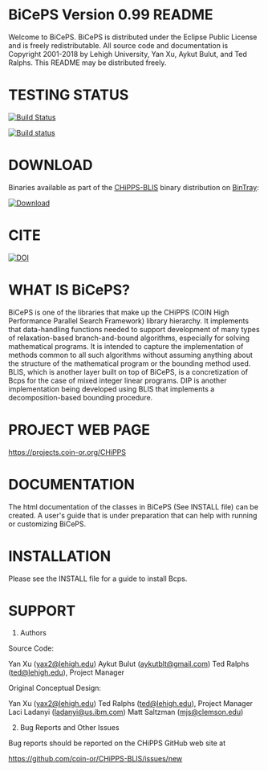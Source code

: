 BiCePS Version 0.99 README
==========================

Welcome to BiCePS. BiCePS is distributed under the Eclipse Public License and
is freely redistributable. All source code and documentation is Copyright
2001-2018 by Lehigh University, Yan Xu, Aykut Bulut, and Ted Ralphs. This
README may be distributed freely.

TESTING STATUS
==============

[![Build Status](https://travis-ci.org/coin-or/CHiPPS-BiCePS.svg?branch=master)](https://travis-ci.org/coin-or/CHiPPS-BiCePS)

[![Build status](https://ci.appveyor.com/api/projects/status/lqdk3l72xs5j8qxj?svg=true)](https://ci.appveyor.com/project/tkralphs/chipps-biceps)

DOWNLOAD
========

Binaries available as part of the [CHiPPS-BLIS](http://github.com/coin-or/CHiPPS-BLIS) binary distribution on [BinTray](http://bintray.com):

[ ![Download](https://api.bintray.com/packages/coin-or/download/CHiPPS-BLIS/images/download.svg?version=0.94) ](https://bintray.com/coin-or/download/CHiPPS-BLIS/0.94/link)

CITE
====

[![DOI](https://zenodo.org/badge/23726997.svg)](https://zenodo.org/badge/latestdoi/23726997)

WHAT IS BiCePS?
===============

BiCePS is one of the libraries that make up the CHiPPS (COIN High Performance
Parallel Search Framework) library hierarchy. It implements that data-handling
functions needed to support development of many types of relaxation-based
branch-and-bound algorithms, especially for solving mathematical programs. It
is intended to capture the implementation of methods common to all such
algorithms without assuming anything about the structure of the mathematical
program or the bounding method used. BLIS, which is another layer built on top
of BiCePS, is a concretization of Bcps for the case of mixed integer linear
programs. DIP is another implementation being developed using BLIS that
implements a decomposition-based bounding procedure.

PROJECT WEB PAGE
================

https://projects.coin-or.org/CHiPPS

DOCUMENTATION
=============

The html documentation of the classes in BiCePS (See INSTALL file) can be
created. A user's guide that is under preparation that can help with running
or customizing BiCePS.

INSTALLATION
============

Please see the INSTALL file for a guide to install Bcps.

SUPPORT
=======

1. Authors

Source Code:

Yan Xu (yax2@lehigh.edu)
Aykut Bulut (aykutblt@gmail.com)
Ted Ralphs (ted@lehigh.edu), Project Manager

Original Conceptual Design:

Yan Xu (yax2@lehigh.edu)
Ted Ralphs (ted@lehigh.edu), Project Manager
Laci Ladanyi (ladanyi@us.ibm.com)
Matt Saltzman (mjs@clemson.edu)

2. Bug Reports and Other Issues

Bug reports should be reported on the CHiPPS GitHub web site at

https://github.com/coin-or/CHiPPS-BLIS/issues/new
